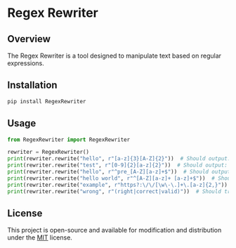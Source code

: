 # Regex Rewriter

## Overview

The Regex Rewriter is a tool designed to manipulate text based on regular expressions.

## Installation

```bash
pip install RegexRewriter
```

## Usage 

```python
from RegexRewriter import RegexRewriter

rewriter = RegexRewriter()
print(rewriter.rewrite("hello", r"[a-z]{3}[A-Z]{2}"))  # Should output: helLO
print(rewriter.rewrite("test", r"[0-9]{2}[a-z]{2}"))  # Should output: 00es or similar
print(rewriter.rewrite("hello", r"^pre_[A-Z][a-z]+$"))  # Should output: pre_Hello
print(rewriter.rewrite("hello world", r"^[A-Z][a-z]+ [a-z]+$"))  # Should output: Hello world
print(rewriter.rewrite("example", r"https?:\/\/[\w\-\.]+\.[a-z]{2,}"))  # Should add protocol & TLD
print(rewriter.rewrite("wrong", r"(right|correct|valid)"))  # Should transform to one of the alternatives
```

## License

This project is open-source and available for modification and distribution under the [MIT](./LICENSE) license.
